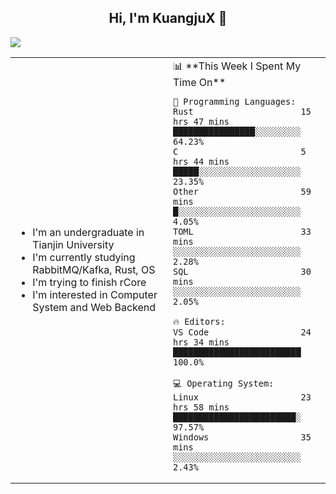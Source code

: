<h2 align="center"> Hi, I'm KuangjuX 👋 </h2>
<p><img src="https://w.wallhaven.cc/full/nz/wallhaven-nz1e8j.jpg"></p>
<table>
    <tr>
        <td valign="center" width="50%">
            <ul>
                <li>I'm an undergraduate in Tianjin University</li>
                <li>I'm currently studying RabbitMQ/Kafka, Rust, OS</li>
                <li>I'm trying to finish rCore</li>
                <li>I'm interested in Computer System and Web Backend</li>
            </ul>
        </td>
       <td valign="top" width="50%">
<!--START_SECTION:waka-->
📊 **This Week I Spent My Time On** 

```text
💬 Programming Languages: 
Rust                     15 hrs 47 mins      ████████████████░░░░░░░░░   64.23% 
C                        5 hrs 44 mins       █████░░░░░░░░░░░░░░░░░░░░   23.35% 
Other                    59 mins             █░░░░░░░░░░░░░░░░░░░░░░░░   4.05% 
TOML                     33 mins             ░░░░░░░░░░░░░░░░░░░░░░░░░   2.28% 
SQL                      30 mins             ░░░░░░░░░░░░░░░░░░░░░░░░░   2.05%

🔥 Editors: 
VS Code                  24 hrs 34 mins      █████████████████████████   100.0%

💻 Operating System: 
Linux                    23 hrs 58 mins      ████████████████████████░   97.57% 
Windows                  35 mins             ░░░░░░░░░░░░░░░░░░░░░░░░░   2.43%

```


<!--END_SECTION:waka-->
</td></tr>
</table>
